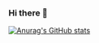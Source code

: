 ### Hi there 👋

[![Anurag's GitHub stats](https://github-readme-stats.vercel.app/api?username=vini-cp)](https://github.com/anuraghazra/github-readme-stats)
<!--
**Vini-cp/Vini-cp** is a ✨ _special_ ✨ repository because its `README.md` (this file) appears on your GitHub profile.

Here are some ideas to get you started:

- 🔭 I’m currently working on ...
- 🌱 I’m currently learning ...
- 👯 I’m looking to collaborate on ...
- 🤔 I’m looking for help with ...
- 💬 Ask me about ...
- 📫 How to reach me: ...
- 😄 Pronouns: ...
- ⚡ Fun fact: ...
-->
